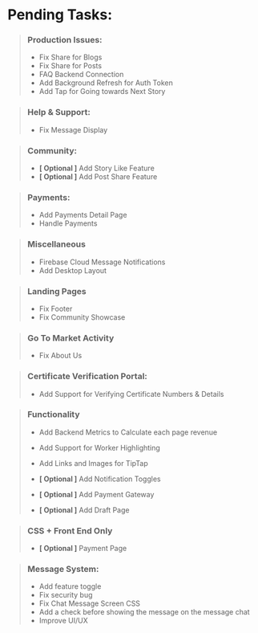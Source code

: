 # Pending Tasks:

> ### Production Issues:
> - Fix Share for Blogs
> - Fix Share for Posts
> - FAQ Backend Connection
> - Add Background Refresh for Auth Token
> - Add Tap for Going towards Next Story


> ### Help & Support:
>  - Fix Message Display


> ### Community:
>   - **[ Optional ]** Add Story Like Feature
>   - **[ Optional ]** Add Post Share Feature


> ### Payments:
>   - Add Payments Detail Page
>   - Handle Payments


> ### Miscellaneous
>   - Firebase Cloud Message Notifications
>   - Add Desktop Layout


> ### Landing Pages
>   - Fix Footer
>   - Fix Community Showcase


> ### Go To Market Activity
>   - Fix About Us


> ### Certificate Verification Portal:
>   - Add Support for Verifying Certificate Numbers & Details


> ### Functionality
>   - Add Backend Metrics to Calculate each page revenue
>   - Add Support for Worker Highlighting
>   - Add Links and Images for TipTap
>
>
>   - **[ Optional ]** Add Notification Toggles
>   - **[ Optional ]** Add Payment Gateway
>   - **[ Optional ]** Add Draft Page


> ### CSS + Front End Only
>   - **[ Optional ]** Payment Page


> ### Message System:
>   - Add feature toggle
>   - Fix security bug
>   - Fix Chat Message Screen CSS
>   - Add a check before showing the message on the message chat
>   - Improve UI/UX
